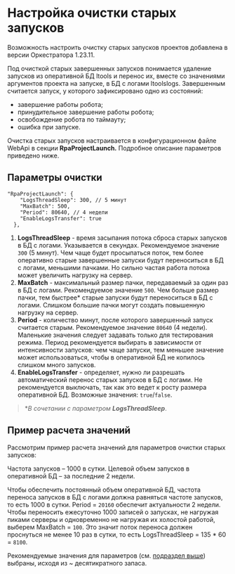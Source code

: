 # Настройка очистки старых запусков 

Возможность настроить очистку старых запусков проектов добавлена в версии Оркестратора 1.23.11.

Под очисткой старых завершенных запусков понимается удаление запусков из оперативной БД ltools и перенос их, вместе со значениями аргументов проекта на запуске, в БД с логами ltoolslogs. Завершенным считается запуск, у которого зафиксировано одно из состояний: 
* завершение работы робота;
* принудительное завершение работы робота;
* освобождение робота по таймауту;
* ошибка при запуске. 

Очистка старых запусков настраивается в конфигурационном файле WebApi в секции **RpaProjectLaunch.** Подробное описание параметров приведено ниже.

## Параметры очистки

```
"RpaProjectLaunch": {
    "LogsThreadSleep": 300, // 5 минут
    "MaxBatch": 500,
    "Period": 80640, // 4 недели
    "EnableLogsTransfer": true
  },
```


1. **LogsThreadSleep** - время засыпания потока сброса старых запусков в БД с логами. Указывается в секундах. Рекомендуемое значение `300` (5 минут). Чем чаще будет просыпаться поток, тем более оперативно старые завершенные запуски будут переноситься в БД с логами, меньшими пачками. Но сильно частая работа потока может увеличить нагрузку на сервер.
2. **MaxBatch** - максимальный размер пачки, передаваемый  за один раз в БД с логами. Рекомендуемое значение `500`. Чем больше размер пачки, тем быстрее\* старые запуски будут переноситься в БД с логами. Слишком большие пачки могут создать повышенную нагрузку на сервер.
3. **Period** - количество минут, после которого завершенный запуск считается старым. Рекомендуемое значение `80640` (4 недели). Маленькие значения следует задавать только для тестирования режима. Период рекомендуется выбирать в зависимости от интенсивности запусков: чем чаще запуски, тем меньшее значение может использоваться, чтобы в оперативной БД не копилось слишком много запусков.
4. **EnableLogsTransfer** - определяет, нужно ли разрешать автоматический перенос старых запусков в БД с логами. Не рекомендуется выключать, так как это ведет к росту размера оперативной БД. Возможные значения: `true`/`false`.

> \**В сочетании с параметром **LogsThreadSleep***.

## Пример расчета значений

Рассмотрим пример расчета значений для параметров очистки старых запусков:

Частота запусков – 1000 в сутки. Целевой объем запусков в оперативной БД – за последние 2 недели. 

Чтобы обеспечить постоянный объем оперативной БД, частота переноса запусков в БД с логами должна равняться частоте запусков, то есть 1000 в сутки. Period = `20160` обеспечит актуальности 2 недели. Чтобы переносить ежесуточно 1000 записей о запусках, не нагружая пиками серверы и одновременно не нагружая их холостой работой, выберем MaxBatch = `100`. Это значит поток переноса должен проснуться не менее 10 раз в сутки, то есть LogsThreadSleep = 135 * 60 = `8100`. 

Рекомендуемые значения для параметров (см. [подраздел выше](https://docs.primo-rpa.ru/primo-rpa/orchestrator/fine-tuning/setting-up-old-runs-cleaning#parametry-ochistki)) выбраны, исходя из ~ десятикратного запаса.
